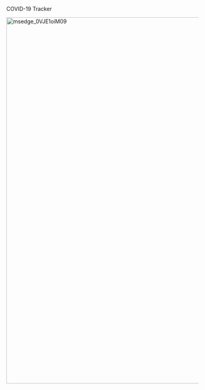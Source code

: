 COVID-19 Tracker

<img width="960" alt="msedge_0VJE1oiM09" src="https://user-images.githubusercontent.com/47063586/117243319-02cd2380-ae05-11eb-9b61-32a28b0555fb.png">
